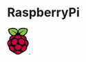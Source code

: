 # RaspberryPi
![RaspberryPi](https://github.com/ibrito/RaspberryPi/blob/master/raspberryPi_logo.png "Logo rasberry pi ").
